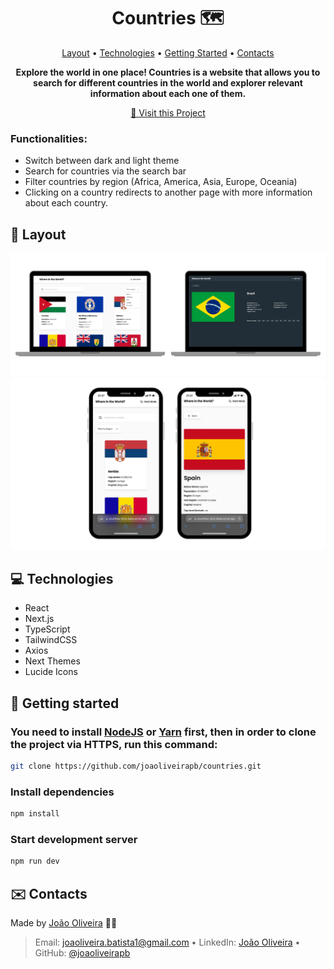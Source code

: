 <h1 align="center" style="font-weight: bold;">Countries 🗺️</h1>

<p align="center">
<a href="#layout">Layout</a> • 
  <a href="#technologies">Technologies</a> • 
  <a href="#started">Getting Started</a> • 
  <a href="#contact">Contacts</a>
</p>

<p align="center">
  <b>Explore the world in one place! Countries is a website that allows you to search for different countries in the world and explorer relevant information about each one of them.</b>
</p>

<p align="center">
  <a href="https://countries-olive-beta.vercel.app/">🔗 Visit this Project</a>
</p>

<h3>Functionalities:</h3>

- Switch between dark and light theme
- Search for countries via the search bar
- Filter countries by region (Africa, America, Asia, Europe, Oceania)
- Clicking on a country redirects to another page with more information about each country.

<h2 id="layout">🎨 Layout</h2>

<p align="center">
  <img src="./public/countries.png" alt="Countries preview image">
  <img src="./public/countries-mobile.png" alt="Countries Mobile preview image">
</p>

<h2 id="technologies">💻 Technologies</h2>

- React
- Next.js
- TypeScript
- TailwindCSS
- Axios
- Next Themes
- Lucide Icons

<h2 id="started">🚀 Getting started</h2>

<h3>You need to install <a href="https://nodejs.org/en/download/">NodeJS</a> or <a href="https://yarnpkg.com/">Yarn</a> first, then in order to clone the project via HTTPS, run this command:</h3>

```bash
git clone https://github.com/joaoliveirapb/countries.git
```

<h3>Install dependencies</h3>

```bash
npm install
```

<h3>Start development server</h3>

```bash
npm run dev
```
<h2 id="contact">✉️ Contacts</h2>

Made by [João Oliveira](https://github.com/joaoliveirapb) 🚀🚀

> Email: [joaoliveira.batista1@gmail.com](mailto:joaoliveira.batista1@gmail.com) • 
> LinkedIn: [João Oliveira](https://www.linkedin.com/in/joao-oliveira-preto-batista/) • 
> GitHub: [@joaoliveirapb](https://github.com/joaoliveirapb)

